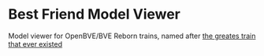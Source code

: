 # Best Friend Model Viewer

Model viewer for OpenBVE/BVE Reborn trains, named after [the greates train that ever existed](https://en.wikipedia.org/wiki/Best_Friend_of_Charleston)